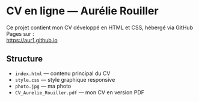 # CV en ligne — Aurélie Rouiller

Ce projet contient mon CV développé en HTML et CSS, hébergé via GitHub Pages sur :  
https://aur1.github.io

## Structure

- `index.html` — contenu principal du CV
- `style.css` — style graphique responsive
- `photo.jpg` — ma photo
- `CV_Aurelie_Rouiller.pdf` — mon CV en version PDF

